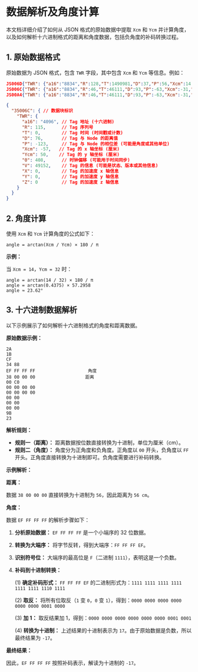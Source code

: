 
# 数据解析及角度计算

本文档详细介绍了如何从 JSON 格式的原始数据中提取 `Xcm` 和 `Ycm` 并计算角度，以及如何解析十六进制格式的距离和角度数据，包括负角度的补码转换过程。

## 1. 原始数据格式

原始数据为 JSON 格式，包含 `TWR` 字段，其中包含 `Xcm` 和 `Ycm` 等信息。例如：

```json
JS006D{"TWR": {"a16":"8834","R":128,"T":1490981,"D":37,"P":56,"Xcm":14,"Ycm":32,"O":0,"V":49152,"X":0,"Y":0,"Z":0}}
JS006C{"TWR": {"a16":"8834","R":46,"T":46111,"D":93,"P":-63,"Xcm":-31,"Ycm":84,"O":0,"V":49152,"X":0,"Y":0,"Z":0}}
JS00A4{"TWR": {"a16":"8834","R":46,"T":46111,"D":93,"P":-63,"Xcm":-31,"Ycm":84,"O":0,"V":49152,"X":0,"Y":0,"Z":0}}
```

```json
{
  "35006C": { // 数据块标识
    "TWR": {
      "a16": "4096", // Tag 地址 (十六进制)
      "R": 115,      // Tag 序列号
      "T": 0,        // Tag 时间 (时间戳或计数)
      "D": 76,       // Tag 与 Node 的距离值 
      "P": -123,     // Tag 与 Node 的相位差 (可能是角度或其他单位)
      "Xcm": -57,   // Tag 的 x 轴坐标 (厘米)
      "Ycm": 50,    // Tag 的 y 轴坐标 (厘米)
      "0": 408,      // 时钟偏移 (可能用于时间同步)
      "V": 49152,    // Tag 的信息 (可能是状态、版本或其他信息)
      "X": 0,        // Tag 的加速度 x 轴信息
      "Y": 0,        // Tag 的加速度 y 轴信息
      "Z": 0         // Tag 的加速度 z 轴信息
    }
  }
}
```

## 2. 角度计算

使用 `Xcm` 和 `Ycm` 计算角度的公式如下：

```
angle = arctan(Xcm / Ycm) × 180 / π
```

**示例：**

当 `Xcm = 14`，`Ycm = 32` 时：

```
angle = arctan(14 / 32) × 180 / π
angle = arctan(0.4375) × 57.2958
angle ≈ 23.62°
```

## 3. 十六进制数据解析

以下示例展示了如何解析十六进制格式的角度和距离数据。

**原始数据示例：**

```
2A
1B
CF
34 88
EF FF FF FF                    角度
38 00 00 00                   距离
00 C0
00 00 00 00
00 00 00 00
00 00
00 00
00 00
9B
23
```

**解析规则：**

* **规则一（距离）：** 距离数据按位数直接转换为十进制，单位为厘米（cm）。
* **规则二（角度）：** 角度分为正角度和负角度。正角度以 `00` 开头，负角度以 `FF` 开头。正角度直接转换为十进制即可。负角度需要进行补码转换。

**示例解析：**

**距离：**

数据 `38 00 00 00` 直接转换为十进制为 `56`，因此距离为 `56 cm`。

**角度：**

数据 `EF FF FF FF` 的解析步骤如下：

1. **分析原始数据：** `EF FF FF FF` 是一个小端序的 32 位数据。

2. **转换为大端序：** 将字节反转，得到大端序：`FF FF FF EF`。

3. **识别符号位：** 大端序的最高位是 `F`（二进制 `1111`），表明这是一个负数。

4. **补码到十进制转换：**

    (1) **确定补码形式：** `FF FF FF EF` 的二进制形式为：`1111 1111 1111 1111 1111 1111 1110 1111`

    (2) **取反：** 将所有位取反（`1` 变 `0`，`0` 变 `1`），得到：`0000 0000 0000 0000 0000 0000 0001 0000`

    (3) **加 1：** 取反结果加 1，得到：`0000 0000 0000 0000 0000 0000 0001 0001`

    (4) **转换为十进制：** 上述结果的十进制表示为 `17`。由于原始数据是负数，所以最终结果为 `-17`。

**最终结果：**

因此，`EF FF FF FF` 按照补码表示，解读为十进制的 `-17`。
